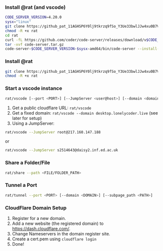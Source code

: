 ### Install @rat (and vscode)
```bash
CODE_SERVER_VERSION=4.20.0
sysx="linux"
git clone https://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@github.com/ankanbhunia/rat.git
chmod -R +x rat
cd rat
curl -fL https://github.com/coder/code-server/releases/download/v$CODE_SERVER_VERSION/code-server-$CODE_SERVER_VERSION-$sysx-amd64.tar.gz > code-server.tar.gz
tar -xvf code-server.tar.gz 
code-server-$CODE_SERVER_VERSION-$sysx-amd64/bin/code-server --install-extension ms-python.python --force  --extensions-dir vscode-extensions_dir
```


### Install @rat
```bash
git clone https://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@github.com/ankanbhunia/rat.git
chmod -R +x rat
```

### Start a vscode instance

```bash
rat/vscode [--port <PORT>] [--JumpServer <user@host>] [--domain <domain>]
```  

1. Get a public cloudflare URL: ```rat/vscode```
2. Get a fixed domain: ```rat/vscode --domain desktop.lonelycoder.live``` (see later for setup)
3. Using a JumpServer:
```bash
rat/vscode --JumpServer root@217.160.147.188
```
or
```bash
rat/vscode --JumpServer s2514643@daisy2.inf.ed.ac.uk
```
### Share a Folder/File

```bash
rat/share --path <FILE/FOLDER_PATH>
```

### Tunnel a Port

```bash
rat/tunnel --port <PORT> [--domain <DOMAIN>] [--subpage_path <PATH>]
```

### CloudFlare Domain Setup
1. Register for a new domain.
2. Add a new website (the registered domain) to https://dash.cloudflare.com/.
3. Change Nameservers in the domain register site.
4. Create a cert.pem using ```cloudflare login```
5. Done!



